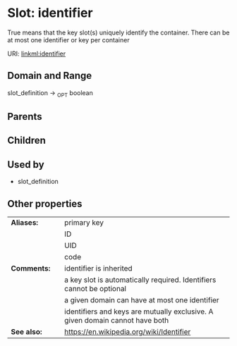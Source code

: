 
# Slot: identifier


True means that the key slot(s) uniquely identify the container. There can be at most one identifier or key per container

URI: [linkml:identifier](https://w3id.org/linkml/identifier)


## Domain and Range

slot_definition ->  <sub>OPT</sub>
 boolean

## Parents


## Children


## Used by

 * slot_definition

## Other properties

|  |  |  |
| --- | --- | --- |
| **Aliases:** | | primary key |
|  | | ID |
|  | | UID |
|  | | code |
| **Comments:** | | identifier is inherited |
|  | | a key slot is automatically required.  Identifiers cannot be optional |
|  | | a given domain can have at most one identifier |
|  | | identifiers and keys are mutually exclusive.  A given domain cannot have both |
| **See also:** | | https://en.wikipedia.org/wiki/Identifier |

